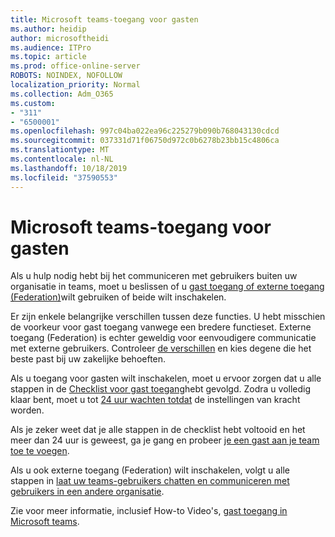 ```yaml
---
title: Microsoft teams-toegang voor gasten
ms.author: heidip
author: microsoftheidi
ms.audience: ITPro
ms.topic: article
ms.prod: office-online-server
ROBOTS: NOINDEX, NOFOLLOW
localization_priority: Normal
ms.collection: Adm_O365
ms.custom:
- "311"
- "6500001"
ms.openlocfilehash: 997c04ba022ea96c225279b090b768043130cdcd
ms.sourcegitcommit: 037331d71f06750d972c0b6278b23bb15c4806ca
ms.translationtype: MT
ms.contentlocale: nl-NL
ms.lasthandoff: 10/18/2019
ms.locfileid: "37590553"
---
```

# <a name="microsoft-teams---guest-access"></a>Microsoft teams-toegang voor gasten

Als u hulp nodig hebt bij het communiceren met gebruikers buiten uw organisatie in teams, moet u beslissen of u [gast toegang of externe toegang (Federation)](https://docs.microsoft.com/en-us/microsoftteams/manage-external-access#external-access-vs-guest-access)wilt gebruiken of beide wilt inschakelen.

Er zijn enkele belangrijke verschillen tussen deze functies. U hebt misschien de voorkeur voor gast toegang vanwege een bredere functieset. Externe toegang (Federation) is echter geweldig voor eenvoudigere communicatie met externe gebruikers. Controleer [de verschillen](https://docs.microsoft.com/en-us/microsoftteams/manage-external-access#external-access-vs-guest-access) en kies degene die het beste past bij uw zakelijke behoeften.

Als u toegang voor gasten wilt inschakelen, moet u ervoor zorgen dat u alle stappen in de [Checklist voor gast toegang](https://docs.microsoft.com/en-us/microsoftteams/guest-access-checklist)hebt gevolgd. Zodra u volledig klaar bent, moet u tot [24 uur wachten totdat](https://docs.microsoft.com/en-us/microsoftteams/manage-guests#guest-access-latencies) de instellingen van kracht worden.

Als je zeker weet dat je alle stappen in de checklist hebt voltooid en het meer dan 24 uur is geweest, ga je gang en probeer [je een gast aan je team toe te voegen](https://support.office.com/en-us/article/add-guests-to-a-team-in-teams-fccb4fa6-f864-4508-bdde-256e7384a14f#ID0EAABAAA=Desktop).

Als u ook externe toegang (Federation) wilt inschakelen, volgt u alle stappen in [laat uw teams-gebruikers chatten en communiceren met gebruikers in een andere organisatie](https://docs.microsoft.com/en-us/microsoftteams/manage-external-access#let-your-teams-users-chat-and-communicate-with-users-in-another-organization).

Zie voor meer informatie, inclusief How-to Video's, [gast toegang in Microsoft teams](https://docs.microsoft.com/microsoftteams/guest-access).
